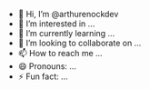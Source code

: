 - 👋 Hi, I’m @arthurenockdev
- 👀 I’m interested in ...
- 🌱 I’m currently learning ...
- 💞️ I’m looking to collaborate on ...
- 📫 How to reach me ...
- 😄 Pronouns: ...
- ⚡ Fun fact: ...

<!---
arthurenockdev/arthurenockdev is a ✨ special ✨ repository because its `README.md` (this file) appears on your GitHub profile.
You can click the Preview link to take a look at your changes.
--->
